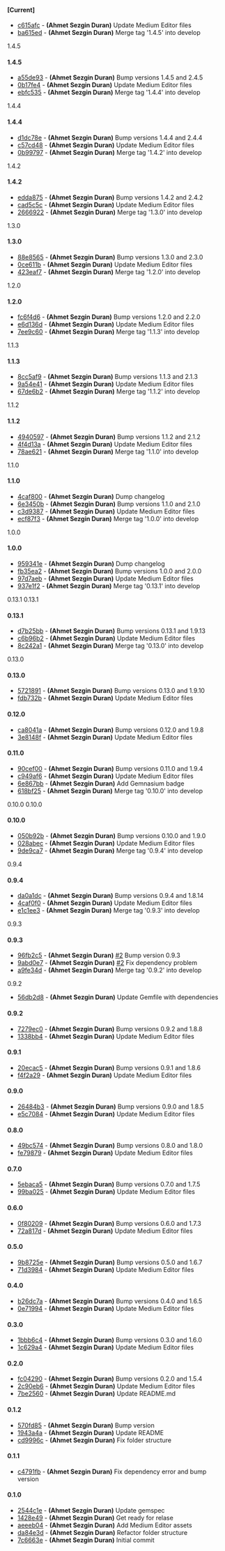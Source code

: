 
#### [Current]
 * [c615afc](../../commit/c615afc) - __(Ahmet Sezgin Duran)__ Update Medium Editor files
 * [ba615ed](../../commit/ba615ed) - __(Ahmet Sezgin Duran)__ Merge tag '1.4.5' into develop

1.4.5

#### 1.4.5
 * [a55de93](../../commit/a55de93) - __(Ahmet Sezgin Duran)__ Bump versions 1.4.5 and 2.4.5
 * [0b17fe4](../../commit/0b17fe4) - __(Ahmet Sezgin Duran)__ Update Medium Editor files
 * [ebfc535](../../commit/ebfc535) - __(Ahmet Sezgin Duran)__ Merge tag '1.4.4' into develop

1.4.4

#### 1.4.4
 * [d1dc78e](../../commit/d1dc78e) - __(Ahmet Sezgin Duran)__ Bump versions 1.4.4 and 2.4.4
 * [c57cd48](../../commit/c57cd48) - __(Ahmet Sezgin Duran)__ Update Medium Editor files
 * [0b99797](../../commit/0b99797) - __(Ahmet Sezgin Duran)__ Merge tag '1.4.2' into develop

1.4.2

#### 1.4.2
 * [edda875](../../commit/edda875) - __(Ahmet Sezgin Duran)__ Bump versions 1.4.2 and 2.4.2
 * [cad5c5c](../../commit/cad5c5c) - __(Ahmet Sezgin Duran)__ Update Medium Editor files
 * [2666922](../../commit/2666922) - __(Ahmet Sezgin Duran)__ Merge tag '1.3.0' into develop

1.3.0

#### 1.3.0
 * [88e8565](../../commit/88e8565) - __(Ahmet Sezgin Duran)__ Bump versions 1.3.0 and 2.3.0
 * [0ce611b](../../commit/0ce611b) - __(Ahmet Sezgin Duran)__ Update Medium Editor files
 * [423eaf7](../../commit/423eaf7) - __(Ahmet Sezgin Duran)__ Merge tag '1.2.0' into develop

1.2.0

#### 1.2.0
 * [fc6f4d6](../../commit/fc6f4d6) - __(Ahmet Sezgin Duran)__ Bump versions 1.2.0 and 2.2.0
 * [e6d136d](../../commit/e6d136d) - __(Ahmet Sezgin Duran)__ Update Medium Editor files
 * [7ee9c60](../../commit/7ee9c60) - __(Ahmet Sezgin Duran)__ Merge tag '1.1.3' into develop

1.1.3

#### 1.1.3
 * [8cc5af9](../../commit/8cc5af9) - __(Ahmet Sezgin Duran)__ Bump versions 1.1.3 and 2.1.3
 * [9a54e41](../../commit/9a54e41) - __(Ahmet Sezgin Duran)__ Update Medium Editor files
 * [67de6b2](../../commit/67de6b2) - __(Ahmet Sezgin Duran)__ Merge tag '1.1.2' into develop

1.1.2

#### 1.1.2
 * [4940597](../../commit/4940597) - __(Ahmet Sezgin Duran)__ Bump versions 1.1.2 and 2.1.2
 * [4f4d13a](../../commit/4f4d13a) - __(Ahmet Sezgin Duran)__ Update Medium Editor files
 * [78ae621](../../commit/78ae621) - __(Ahmet Sezgin Duran)__ Merge tag '1.1.0' into develop

1.1.0

#### 1.1.0
 * [4caf800](../../commit/4caf800) - __(Ahmet Sezgin Duran)__ Dump changelog
 * [6e3450b](../../commit/6e3450b) - __(Ahmet Sezgin Duran)__ Bump versions 1.1.0 and 2.1.0
 * [c3d9387](../../commit/c3d9387) - __(Ahmet Sezgin Duran)__ Update Medium Editor files
 * [ecf87f3](../../commit/ecf87f3) - __(Ahmet Sezgin Duran)__ Merge tag '1.0.0' into develop

1.0.0

#### 1.0.0
 * [959341e](../../commit/959341e) - __(Ahmet Sezgin Duran)__ Dump changelog
 * [fb35ea2](../../commit/fb35ea2) - __(Ahmet Sezgin Duran)__ Bump versions 1.0.0 and 2.0.0
 * [97d7aeb](../../commit/97d7aeb) - __(Ahmet Sezgin Duran)__ Update Medium Editor files
 * [937e1f2](../../commit/937e1f2) - __(Ahmet Sezgin Duran)__ Merge tag '0.13.1' into develop

0.13.1 0.13.1

#### 0.13.1
 * [d7b25bb](../../commit/d7b25bb) - __(Ahmet Sezgin Duran)__ Bump versions 0.13.1 and 1.9.13
 * [c6b96b2](../../commit/c6b96b2) - __(Ahmet Sezgin Duran)__ Update Medium Editor files
 * [8c242a1](../../commit/8c242a1) - __(Ahmet Sezgin Duran)__ Merge tag '0.13.0' into develop

0.13.0

#### 0.13.0
 * [5721891](../../commit/5721891) - __(Ahmet Sezgin Duran)__ Bump versions 0.13.0 and 1.9.10
 * [fdb732b](../../commit/fdb732b) - __(Ahmet Sezgin Duran)__ Update Medium Editor files

#### 0.12.0
 * [ca8041a](../../commit/ca8041a) - __(Ahmet Sezgin Duran)__ Bump versions 0.12.0 and 1.9.8
 * [3e8148f](../../commit/3e8148f) - __(Ahmet Sezgin Duran)__ Update Medium Editor files

#### 0.11.0
 * [90cef00](../../commit/90cef00) - __(Ahmet Sezgin Duran)__ Bump versions 0.11.0 and 1.9.4
 * [c949af6](../../commit/c949af6) - __(Ahmet Sezgin Duran)__ Update Medium Editor files
 * [6e867bb](../../commit/6e867bb) - __(Ahmet Sezgin Duran)__ Add Gemnasium badge
 * [618bf25](../../commit/618bf25) - __(Ahmet Sezgin Duran)__ Merge tag '0.10.0' into develop

0.10.0 0.10.0

#### 0.10.0
 * [050b92b](../../commit/050b92b) - __(Ahmet Sezgin Duran)__ Bump versions 0.10.0 and 1.9.0
 * [028abec](../../commit/028abec) - __(Ahmet Sezgin Duran)__ Update Medium Editor files
 * [9de9ca7](../../commit/9de9ca7) - __(Ahmet Sezgin Duran)__ Merge tag '0.9.4' into develop

0.9.4

#### 0.9.4
 * [da0a1dc](../../commit/da0a1dc) - __(Ahmet Sezgin Duran)__ Bump versions 0.9.4 and 1.8.14
 * [4caf0f0](../../commit/4caf0f0) - __(Ahmet Sezgin Duran)__ Update Medium Editor files
 * [e1c1ee3](../../commit/e1c1ee3) - __(Ahmet Sezgin Duran)__ Merge tag '0.9.3' into develop

0.9.3

#### 0.9.3
 * [96fb2c5](../../commit/96fb2c5) - __(Ahmet Sezgin Duran)__ [#2](../../issues/2) Bump version 0.9.3
 * [9abd0e7](../../commit/9abd0e7) - __(Ahmet Sezgin Duran)__ [#2](../../issues/2) Fix dependency problem
 * [a9fe34d](../../commit/a9fe34d) - __(Ahmet Sezgin Duran)__ Merge tag '0.9.2' into develop

0.9.2

 * [56db2d8](../../commit/56db2d8) - __(Ahmet Sezgin Duran)__ Update Gemfile with dependencies

#### 0.9.2
 * [7279ec0](../../commit/7279ec0) - __(Ahmet Sezgin Duran)__ Bump versions 0.9.2 and 1.8.8
 * [1338bb4](../../commit/1338bb4) - __(Ahmet Sezgin Duran)__ Update Medium Editor files

#### 0.9.1
 * [20ecac5](../../commit/20ecac5) - __(Ahmet Sezgin Duran)__ Bump versions 0.9.1 and 1.8.6
 * [f4f2a29](../../commit/f4f2a29) - __(Ahmet Sezgin Duran)__ Update Medium Editor files

#### 0.9.0
 * [26484b3](../../commit/26484b3) - __(Ahmet Sezgin Duran)__ Bump versions 0.9.0 and 1.8.5
 * [e5c7084](../../commit/e5c7084) - __(Ahmet Sezgin Duran)__ Update Medium Editor files

#### 0.8.0
 * [49bc574](../../commit/49bc574) - __(Ahmet Sezgin Duran)__ Bump versions 0.8.0 and 1.8.0
 * [fe79879](../../commit/fe79879) - __(Ahmet Sezgin Duran)__ Update Medium Editor files

#### 0.7.0
 * [5ebaca5](../../commit/5ebaca5) - __(Ahmet Sezgin Duran)__ Bump versions 0.7.0 and 1.7.5
 * [99ba025](../../commit/99ba025) - __(Ahmet Sezgin Duran)__ Update Medium Editor files

#### 0.6.0
 * [0f80209](../../commit/0f80209) - __(Ahmet Sezgin Duran)__ Bump versions 0.6.0 and 1.7.3
 * [72a817d](../../commit/72a817d) - __(Ahmet Sezgin Duran)__ Update Medium Editor files

#### 0.5.0
 * [9b8725e](../../commit/9b8725e) - __(Ahmet Sezgin Duran)__ Bump versions 0.5.0 and 1.6.7
 * [71d3984](../../commit/71d3984) - __(Ahmet Sezgin Duran)__ Update Medium Editor files

#### 0.4.0
 * [b26dc7a](../../commit/b26dc7a) - __(Ahmet Sezgin Duran)__ Bump versions 0.4.0 and 1.6.5
 * [0e71994](../../commit/0e71994) - __(Ahmet Sezgin Duran)__ Update Medium Editor files

#### 0.3.0
 * [1bbb6c4](../../commit/1bbb6c4) - __(Ahmet Sezgin Duran)__ Bump versions 0.3.0 and 1.6.0
 * [1c629a4](../../commit/1c629a4) - __(Ahmet Sezgin Duran)__ Update Medium Editor files

#### 0.2.0
 * [fc04290](../../commit/fc04290) - __(Ahmet Sezgin Duran)__ Bump versions 0.2.0 and 1.5.4
 * [2c90eb6](../../commit/2c90eb6) - __(Ahmet Sezgin Duran)__ Update Medium Editor files
 * [7be2560](../../commit/7be2560) - __(Ahmet Sezgin Duran)__ Update README.md

#### 0.1.2
 * [570fd85](../../commit/570fd85) - __(Ahmet Sezgin Duran)__ Bump version
 * [1943a4a](../../commit/1943a4a) - __(Ahmet Sezgin Duran)__ Update README
 * [cd9996c](../../commit/cd9996c) - __(Ahmet Sezgin Duran)__ Fix folder structure

#### 0.1.1
 * [c4791fb](../../commit/c4791fb) - __(Ahmet Sezgin Duran)__ Fix dependency error and bump version

#### 0.1.0
 * [2544c1e](../../commit/2544c1e) - __(Ahmet Sezgin Duran)__ Update gemspec
 * [1428e49](../../commit/1428e49) - __(Ahmet Sezgin Duran)__ Get ready for relase
 * [aeeeb04](../../commit/aeeeb04) - __(Ahmet Sezgin Duran)__ Add Medium Editor assets
 * [da84e3d](../../commit/da84e3d) - __(Ahmet Sezgin Duran)__ Refactor folder structure
 * [7c6663e](../../commit/7c6663e) - __(Ahmet Sezgin Duran)__ Initial commit
